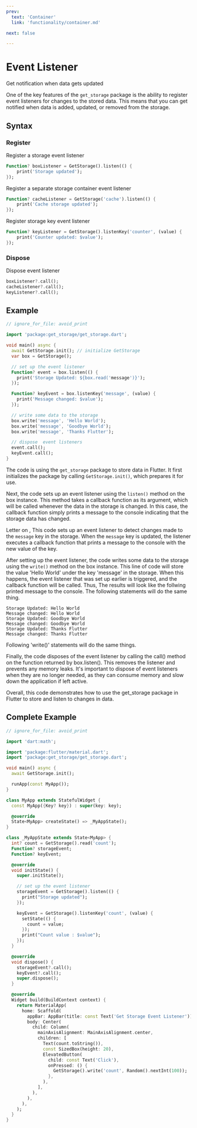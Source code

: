 ```yaml
---
prev:
  text: 'Container'
  link: 'functionality/container.md'

next: false

---
```


# Event Listener

Get notification when data gets updated

One of the key features of the `get_storage` package is the ability to register event listeners for changes to the stored data. This means that you can get notified when data is added, updated, or removed from the storage.

## Syntax

### Register

Register a storage event listener

```dart
Function? boxListener = GetStorage().listen(() {
    print('Storage updated');
});
```

Register a separate storage container event listener

```dart
Function? cacheListener = GetStorage('cache').listen(() {
    print('Cache storage updated');
});
```

Register storage key event listener

```dart
Function? keyListener = GetStorage().listenKey('counter', (value) {
    print('Counter updated: $value');
});
```

### Dispose

Dispose event listener

```dart
boxListener?.call();
cacheListener?.call();
keyListener?.call();
```

## Example

```dart
// ignore_for_file: avoid_print

import 'package:get_storage/get_storage.dart';

void main() async {
  await GetStorage.init(); // initialize GetStorage
  var box = GetStorage();

  // set up the event listener
  Function? event = box.listen(() {
    print('Storage Updated: ${box.read('message')}');
  });

  Function? keyEvent = box.listenKey('message', (value) {
    print('Message changed: $value');
  });

  // write some data to the storage
  box.write('message', 'Hello World');
  box.write('message', 'Goodbye World');
  box.write('message', 'Thanks Flutter');

  // dispose  event listeners
  event.call();
  keyEvent.call();
}
```

The code is using the `get_storage` package to store data in Flutter. It first initializes the package by calling `GetStorage.init()`, which prepares it for use.

Next, the code sets up an event listener using the `listen()` method on the box instance. This method takes a callback function as its argument, which will be called whenever the data in the storage is changed. In this case, the callback function simply prints a message to the console indicating that the storage data has changed.

Letter on , This code sets up an event listener to detect changes made to the `message` key in the storage. When the `message` key is updated, the listener executes a callback function that prints a message to the console with the new value of the key.

After setting up the event listener, the code writes some data to the storage using the `write()` method on the box instance. This line of code will store the value 'Hello World' under the key 'message' in the storage. When this happens, the event listener that was set up earlier is triggered, and the callback function will be called. Thus, The results will look like the follwing  printed message to the console. The following statements will do the same thing.

```terminal
Storage Updated: Hello World
Message changed: Hello World
Storage Updated: Goodbye World
Message changed: Goodbye World
Storage Updated: Thanks Flutter
Message changed: Thanks Flutter
```

Following 'write()' statements will do the same things.

Finally, the code disposes of the event listener by calling the call() method on the function returned by box.listen(). This removes the listener and prevents any memory leaks. It's important to dispose of event listeners when they are no longer needed, as they can consume memory and slow down the application if left active.

Overall, this code demonstrates how to use the get_storage package in Flutter to store and listen to changes in data.

## Complete Example

```dart
// ignore_for_file: avoid_print

import 'dart:math';

import 'package:flutter/material.dart';
import 'package:get_storage/get_storage.dart';

void main() async {
  await GetStorage.init();

  runApp(const MyApp());
}

class MyApp extends StatefulWidget {
  const MyApp({Key? key}) : super(key: key);

  @override
  State<MyApp> createState() => _MyAppState();
}

class _MyAppState extends State<MyApp> {
  int? count = GetStorage().read('count');
  Function? storageEvent;
  Function? keyEvent;

  @override
  void initState() {
    super.initState();

    // set up the event listener
    storageEvent = GetStorage().listen(() {
      print("Storage updated");
    });

    keyEvent = GetStorage().listenKey('count', (value) {
      setState(() {
        count = value;
      });
      print("Count value : $value");
    });
  }

  @override
  void dispose() {
    storageEvent?.call();
    keyEvent?.call();
    super.dispose();
  }

  @override
  Widget build(BuildContext context) {
    return MaterialApp(
      home: Scaffold(
        appBar: AppBar(title: const Text('Get Storage Event Listener')),
        body: Center(
          child: Column(
            mainAxisAlignment: MainAxisAlignment.center,
            children: [
              Text(count.toString()),
              const SizedBox(height: 20),
              ElevatedButton(
                child: const Text('Click'),
                onPressed: () {
                  GetStorage().write('count', Random().nextInt(100));
                },
              ),
            ],
          ),
        ),
      ),
    );
  }
}
```
